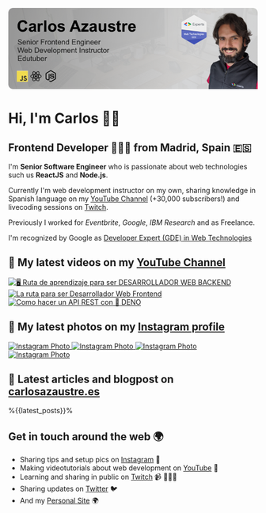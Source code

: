 ![Carlos Azaustre, JavaScript Engineer and Google Developer Expert on Web Technologies](./img/github-header.png)

# Hi, I'm Carlos 👋🏽 
## Frontend Developer 👨🏽‍💻 from Madrid, Spain 🇪🇸

I'm **Senior Software Engineer** who is passionate about web technologies such us **ReactJS** and **Node.js**.

Currently I'm web development instructor on my own, sharing knowledge in Spanish language on my [YouTube Channel](https://youtube.com/carlosazaustre?sub_confirmation=1) (+30,000 subscribers!) and livecoding sessions on [Twitch](https://twitch.tv/carlosazaustre). 

Previously I worked for *Eventbrite*, *Google*, *IBM Research* and as Freelance.

I'm recognized by Google as [Developer Expert (GDE) in Web Technologies](https://developers.google.com/community/experts/directory/profile/profile-carlos_azaustre)

## 📼  My latest videos on my [YouTube Channel](https://youtube.com/carlosazaustre?sub_confirmation=1)

  <a href="https://youtu.be/_yi3UVcuw_8/" target="_blank">
    <img width="30%" src="https://img.youtube.com/vi/_yi3UVcuw_8/mqdefault.jpg" alt="🖥  Ruta de aprendizaje para ser DESARROLLADOR WEB BACKEND" />
  </a>

  <a href="https://youtu.be/dy4ghMAv3yE/" target="_blank">
    <img width="30%" src="https://img.youtube.com/vi/dy4ghMAv3yE/mqdefault.jpg" alt="La ruta para ser Desarrollador Web Frontend" />
  </a>

  <a href="https://youtu.be/Wz1E54PZY2E/" target="_blank">
    <img width="30%" src="https://img.youtube.com/vi/Wz1E54PZY2E/mqdefault.jpg" alt="Como hacer un API REST con 🦕 DENO" />
  </a>


## 📸  My latest photos on my [Instagram profile](https://instagram.com/carlosazaustre)

  <a href="https://www.instagram.com/p/CCu8sgIA-N0/" target="_blank">
    <img width="20%" src="https://scontent-mad1-1.cdninstagram.com/v/t51.2885-15/sh0.08/e35/c241.0.958.958a/s640x640/108164608_200625274725483_1778511508166067489_n.jpg?_nc_ht=scontent-mad1-1.cdninstagram.com&_nc_cat=103&_nc_ohc=Bbqh1NlM_PwAX8cY_Yi&oh=55e57a27380b69ff0257b2ca86ed5ea9&oe=5F3D6A99" alt="Instagram Photo" />
  </a>

  <a href="https://www.instagram.com/p/CCkdvJDhTZh/" target="_blank">
    <img width="20%" src="https://scontent-mad1-1.cdninstagram.com/v/t51.2885-15/sh0.08/e35/s640x640/106719542_161356735455841_3161564877314007188_n.jpg?_nc_ht=scontent-mad1-1.cdninstagram.com&_nc_cat=101&_nc_ohc=L3AFfaahrdsAX8Zximc&oh=da669e3bac175a73fc81bfb99e18e48e&oe=5F3C1081" alt="Instagram Photo" />
  </a>

  <a href="https://www.instagram.com/p/CCf-oERA9g4/" target="_blank">
    <img width="20%" src="https://scontent-mad1-1.cdninstagram.com/v/t51.2885-15/sh0.08/e35/c0.120.1440.1440a/s640x640/106913684_1765806760245096_3769833656971608273_n.jpg?_nc_ht=scontent-mad1-1.cdninstagram.com&_nc_cat=100&_nc_ohc=qTbaWIs89wkAX_9lk2W&oh=ee71355b1b4d500c4fa08beb2c47ab1c&oe=5F3BE4EF" alt="Instagram Photo" />
  </a>

  <a href="https://www.instagram.com/p/CCdPcb7B3VK/" target="_blank">
    <img width="20%" src="https://scontent-mad1-1.cdninstagram.com/v/t51.2885-15/sh0.08/e35/s640x640/106722762_2715770782044574_8211817957227468988_n.jpg?_nc_ht=scontent-mad1-1.cdninstagram.com&_nc_cat=110&_nc_ohc=C0otEObLVm4AX9p5hGm&oh=69797e6b23c15e9e3786ab787791cb8a&oe=5F3AFE7B" alt="Instagram Photo" />
  </a>


## 📝  Latest articles and blogpost on [carlosazaustre.es](https://carlosazaustre.es)
%{{latest_posts}}%

## Get in touch around the web 🌍
- Sharing tips and setup pics on [Instagram](https://instagram.com/carlosazaustre) 📸
- Making videotutorials about web development on [YouTube](https://youtube.com/carlosazaustre?sub_confirmation=1) 📼
-  Learning and sharing in public on [Twitch](https://twitch.tv/carlosazaustre) 📹 👨🏽‍💻
- Sharing updates on [Twitter](https://twitter.com/carlosazaustr) 🐦 
- And my [Personal Site](https://carlosazaustre.es) 🌍
